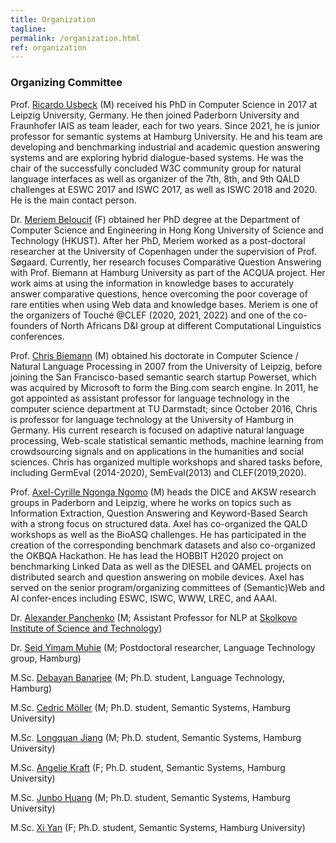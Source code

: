 ```yaml
---
title: Organization
tagline: 
permalink: /organization.html
ref: organization
---
```


### Organizing Committee

Prof. [Ricardo Usbeck](https://www.inf.uni-hamburg.de/en/inst/ab/sems/people/ricardo-usbeck.html) (M)  received his PhD in Computer Science in 2017 at Leipzig University, Germany. He then joined Paderborn University and Fraunhofer IAIS as team leader, each for two years. Since 2021, he is junior professor for semantic systems at Hamburg University. He and his team are developing and benchmarking industrial and academic question answering systems and are exploring hybrid dialogue-based systems. 
He was the chair of the successfully concluded W3C community group for natural language interfaces as well as organizer of the 7th, 8th, and 9th QALD challenges at ESWC 2017 and ISWC 2017, as well as ISWC 2018 and 2020. He is the main contact person.

Dr. [Meriem Beloucif](https://www.inf.uni-hamburg.de/en/inst/ab/lt/people/meriem-beloucif.html) (F) obtained her PhD degree at the Department of Computer Science and Engineering in Hong Kong University of Science and Technology (HKUST). After her PhD, Meriem worked as a post-doctoral researcher at the University of Copenhagen under the supervision of Prof. Søgaard. Currently, her research focuses Comparative Question Answering with Prof. Biemann at Hamburg University as part of the ACQUA project. Her work aims at using the information in knowledge bases to accurately answer comparative questions, hence overcoming the poor coverage of rare entities when using Web data and knowledge bases. Meriem is one of the organizers of Touché @CLEF (2020, 2021, 2022) and one of the co-founders of North Africans D&I group at different Computational Linguistics conferences.

Prof. [Chris Biemann](https://www.inf.uni-hamburg.de/en/inst/ab/lt/people/chris-biemann.html) (M) obtained his doctorate in Computer Science / Natural Language Processing in 2007 from the University of Leipzig, before joining the San Francisco-based semantic search startup Powerset, which was acquired by Microsoft to form the Bing.com search engine. In 2011, he got appointed as assistant professor for language technology in the computer science department at TU Darmstadt; since October 2016, Chris is professor for language technology at the University of Hamburg in Germany. His current research is focused on adaptive natural language processing, Web-scale statistical semantic methods, machine learning from crowdsourcing signals and on applications in the humanities and social sciences. Chris has organized multiple workshops and shared tasks before, including GermEval (2014-2020), SemEval(2013) and CLEF(2019,2020). 

Prof. [Axel-Cyrille Ngonga Ngomo](http://dice-research.org) (M) heads the DICE and AKSW research groups in Paderborn and Leipzig, where he works on topics such as Information Extraction, Question Answering and Keyword-Based Search with a strong focus on structured data. Axel has co-organized the QALD workshops as well as the BioASQ challenges. He has participated in the creation of the corresponding benchmark datasets and also co-organized the OKBQA Hackathon. He has lead the HOBBIT H2020 project on benchmarking Linked Data as well as the DIESEL and QAMEL projects on distributed search and question answering on mobile devices. Axel has served on the senior program/organizing committees of (Semantic)Web and AI confer-ences including ESWC, ISWC, WWW, LREC, and AAAI.

Dr. [Alexander Panchenko](https://faculty.skoltech.ru/people/alexanderpanchenko) (M; Assistant Professor for NLP at [Skolkovo Institute of Science and Technology](https://scholar.google.com/citations?view_op=view_org&hl=en&org=4613450313967235690))

Dr. [Seid Yimam Muhie](https://www.inf.uni-hamburg.de/en/inst/ab/lt/people/seid-muhie-yimam.html) (M; Postdoctoral researcher, Language Technology group, Hamburg)

M.Sc. [Debayan Banarjee](https://www.inf.uni-hamburg.de/en/inst/ab/lt/people/debayan-banerjee.html) (M; Ph.D. student, Language Technology, Hamburg) 

M.Sc. [Cedric Möller](https://www.inf.uni-hamburg.de/en/inst/ab/sems/people/cedric-moeller.html) (M; Ph.D. student, Semantic Systems, Hamburg University)

M.Sc. [Longquan Jiang](https://www.inf.uni-hamburg.de/en/inst/ab/sems/people/longquan-jiang.html) (M; Ph.D. student, Semantic Systems, Hamburg University)

M.Sc. [Angelie Kraft](https://www.inf.uni-hamburg.de/en/inst/ab/sems/people/angelie-kraft.html) (F; Ph.D. student, Semantic Systems, Hamburg University)

M.Sc. [Junbo Huang](https://www.inf.uni-hamburg.de/en/inst/ab/sems/people/junbo-huang.html) (M; Ph.D. student, Semantic Systems, Hamburg University)

M.Sc. [Xi Yan](https://www.inf.uni-hamburg.de/en/inst/ab/sems/people/xi-yan.html) (F; Ph.D. student, Semantic Systems, Hamburg University)
